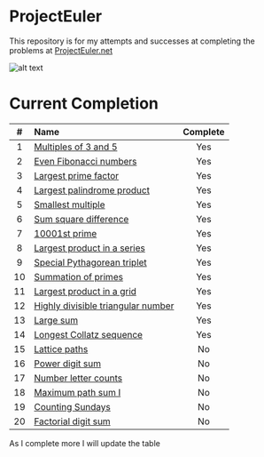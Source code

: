 # ProjectEuler
This repository is for my attempts and successes at completing the problems at [ProjectEuler.net](http://projecteuler.net)

![alt text](https://projecteuler.net/profile/ethanelliott.png "Current Solved")

# Current Completion

|#|Name|Complete|
|:----:|:-------------| :-----:|
|1|[Multiples of 3 and 5](https://projecteuler.net/problem=1)|Yes|
|2|[Even Fibonacci numbers](https://projecteuler.net/problem=2)|Yes|
|3|[Largest prime factor](https://projecteuler.net/problem=3)|Yes|
|4|[Largest palindrome product](https://projecteuler.net/problem=4)|Yes|
|5|[Smallest multiple](https://projecteuler.net/problem=5)|Yes|
|6|[Sum square difference](https://projecteuler.net/problem=6)|Yes|
|7|[10001st prime](https://projecteuler.net/problem=7)|Yes|
|8|[Largest product in a series](https://projecteuler.net/problem=8)|Yes|
|9|[Special Pythagorean triplet](https://projecteuler.net/problem=9)|Yes|
|10|[Summation of primes](https://projecteuler.net/problem=10)|Yes|
|11|[Largest product in a grid](https://projecteuler.net/problem=11)|Yes|
|12|[Highly divisible triangular number](https://projecteuler.net/problem=12)|Yes|
|13|[Large sum](https://projecteuler.net/problem=13)|Yes|
|14|[Longest Collatz sequence](https://projecteuler.net/problem=14)|Yes|
|15|[Lattice paths](https://projecteuler.net/problem=15)|No|
|16|[Power digit sum](https://projecteuler.net/problem=16)|No|
|17|[Number letter counts](https://projecteuler.net/problem=17)|No|
|18|[Maximum path sum I](https://projecteuler.net/problem=18)|No|
|19|[Counting Sundays](https://projecteuler.net/problem=19)|No|
|20|[Factorial digit sum](https://projecteuler.net/problem=20)|No|

As I complete more I will update the table
